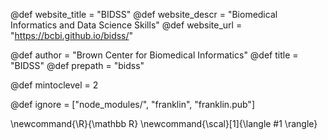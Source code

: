 <!--
Add here global page variables to use throughout your
website.
The website_* must be defined for the RSS to work
-->
@def website_title = "BIDSS"
@def website_descr = "Biomedical Informatics and Data Science Skills"
@def website_url   = "https://bcbi.github.io/bidss/"

@def author = "Brown Center for Biomedical Informatics"
@def title = "BIDSS"
@def prepath = "bidss"

@def mintoclevel = 2

<!--
Add here files or directories that should be ignored by Franklin, otherwise
these files might be copied and, if markdown, processed by Franklin which
you might not want. Indicate directories by ending the name with a `/`.
-->
@def ignore = ["node_modules/", "franklin", "franklin.pub"]

<!--
Add here global latex commands to use throughout your
pages. It can be math commands but does not need to be.
For instance:
* \newcommand{\phrase}{This is a long phrase to copy.}
-->
\newcommand{\R}{\mathbb R}
\newcommand{\scal}[1]{\langle #1 \rangle}
